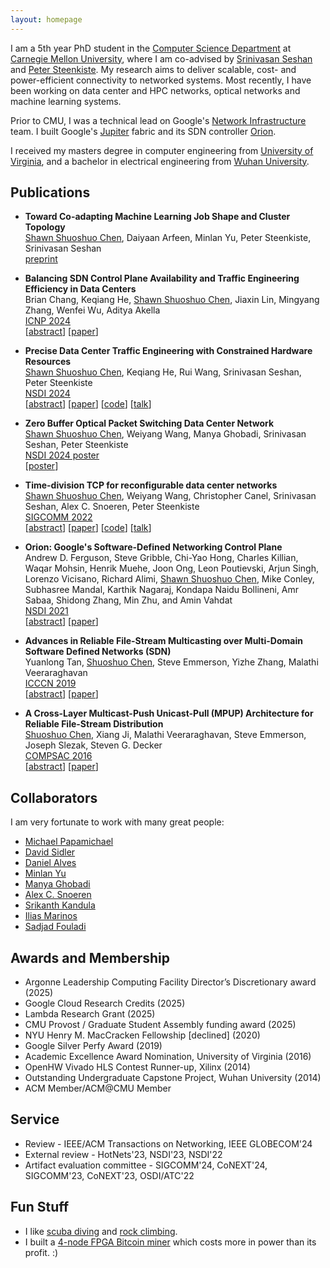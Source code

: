 ```yaml
---
layout: homepage
---
```


I am a 5th year PhD student in the [Computer Science Department](https://www.csd.cs.cmu.edu/) at [Carnegie Mellon University](https://www.cmu.edu/), where I am co-advised by [Srinivasan Seshan](http://www.cs.cmu.edu/~srini/) and [Peter Steenkiste](https://www.cs.cmu.edu/~prs/). My research aims to deliver scalable, cost- and power-efficient connectivity to networked systems. Most recently, I have been working on data center and HPC networks, optical networks and machine learning systems.

Prior to CMU, I was a technical lead on Google's [Network Infrastructure](https://research.google/teams/network-infrastructure/) team. I built Google's [Jupiter](https://research.google/pubs/pub51587/) fabric and its SDN controller [Orion](https://research.google/pubs/pub50245/).

I received my masters degree in computer engineering from [University of Virginia](https://www.virginia.edu/), and a bachelor in electrical engineering from [Wuhan University](https://en.whu.edu.cn/).

## Publications

- **Toward Co-adapting Machine Learning Job Shape and Cluster Topology**
  <br>
  <u>Shawn Shuoshuo Chen</u>, Daiyaan Arfeen, Minlan Yu, Peter Steenkiste, Srinivasan Seshan
  <br>
  [preprint](https://arxiv.org/abs/2510.03891)
  
- **Balancing SDN Control Plane Availability and Traffic Engineering Efficiency in Data Centers**
  <br>
  Brian Chang, Keqiang He, <u>Shawn Shuoshuo Chen</u>, Jiaxin Lin, Mingyang Zhang, Wenfei Wu, Aditya Akella
  <br>
  [ICNP 2024](https://icnp24.cs.ucr.edu/)
  <br>
  [[abstract](https://ieeexplore.ieee.org/document/10858573)] [[paper](./assets/papers/virtual-slicing-icnp24.pdf)]

- **Precise Data Center Traffic Engineering with Constrained Hardware Resources**
  <br>
  <u>Shawn Shuoshuo Chen</u>, Keqiang He, Rui Wang, Srinivasan Seshan, Peter Steenkiste
  <br>
  [NSDI 2024](https://www.usenix.org/conference/nsdi24)
  <br>
  [[abstract](https://www.usenix.org/conference/nsdi24/presentation/chen-shawn)] [[paper](./assets/papers/preciseTE-nsdi24.pdf)] [[code](https://shuoshuc.github.io/FabricEval/)]
  [[talk](https://www.youtube.com/watch?v=BKRahdhVL-c)]

- **Zero Buffer Optical Packet Switching Data Center Network**
  <br>
  <u>Shawn Shuoshuo Chen</u>, Weiyang Wang, Manya Ghobadi, Srinivasan Seshan, Peter Steenkiste
  <br>
  [NSDI 2024 poster](https://www.usenix.org/conference/nsdi24/poster-session)
  <br>
  [[poster](./assets/papers/NSDI24-poster.pdf)]

- **Time-division TCP for reconfigurable data center networks**
  <br>
  <u>Shawn Shuoshuo Chen</u>, Weiyang Wang, Christopher Canel, Srinivasan Seshan, Alex C. Snoeren, Peter Steenkiste
  <br>
  [SIGCOMM 2022](https://conferences.sigcomm.org/sigcomm/2022/)
  <br>
  [[abstract](https://dl.acm.org/doi/10.1145/3544216.3544254)] [[paper](./assets/papers/tdtcp-sigcomm22.pdf)] [[code](https://github.com/shuoshuc/TDTCP)]
  [[talk](https://www.youtube.com/watch?v=8eLBkI0okJc)]

- **Orion: Google's Software-Defined Networking Control Plane**
  <br>
  Andrew D. Ferguson, Steve Gribble, Chi-Yao Hong, Charles Killian, Waqar Mohsin, Henrik Muehe, Joon Ong, Leon Poutievski, Arjun Singh, Lorenzo Vicisano, Richard Alimi, <u>Shawn Shuoshuo Chen</u>, Mike Conley, Subhasree Mandal, Karthik Nagaraj, Kondapa Naidu Bollineni, Amr Sabaa, Shidong Zhang, Min Zhu, and Amin Vahdat
  <br>
  [NSDI 2021](https://www.usenix.org/conference/nsdi21)
  <br>
  [[abstract](https://www.usenix.org/conference/nsdi21/presentation/ferguson)] [[paper](./assets/papers/orion-nsdi21.pdf)]

- **Advances in Reliable File-Stream Multicasting over Multi-Domain Software Defined Networks (SDN)**
  <br>
  Yuanlong Tan, <u>Shuoshuo Chen</u>, Steve Emmerson, Yizhe Zhang, Malathi Veeraraghavan
  <br>
  [ICCCN 2019](http://www.icccn.org/icccn19/index.html)
  <br>
  [[abstract](https://ieeexplore.ieee.org/document/8847110)] [[paper](./assets/papers/tan-icccn19.pdf)]

- **A Cross-Layer Multicast-Push Unicast-Pull (MPUP) Architecture for Reliable File-Stream Distribution**
  <br>
  <u>Shuoshuo Chen</u>, Xiang Ji, Malathi Veeraraghavan, Steve Emmerson, Joseph Slezak, Steven G. Decker
  <br>
  [COMPSAC 2016](https://dblp.org/db/conf/compsac/compsac2016.html)
  <br>
  [[abstract](https://ieeexplore.ieee.org/document/7552068)] [[paper](./assets/papers/fmtp-compsac2016.pdf)]

## Collaborators

I am very fortunate to work with many great people:
- [Michael Papamichael](https://www.microsoft.com/en-us/research/people/papamix/)
- [David Sidler](https://www.linkedin.com/in/david-sidler/)
- [Daniel Alves](https://scholar.google.com/citations?user=VZv0o1wAAAAJ&hl=en)
- [Minlan Yu](https://minlanyu.seas.harvard.edu/)
- [Manya Ghobadi](https://people.csail.mit.edu/ghobadi/)
- [Alex C. Snoeren](https://cseweb.ucsd.edu/~snoeren/)
- [Srikanth Kandula](https://www.linkedin.com/in/srikanthkandula/)
- [Ilias Marinos](https://www.marinos.io/)
- [Sadjad Fouladi](https://sadjad.org/)

## Awards and Membership

- Argonne Leadership Computing Facility Director’s Discretionary award (2025)
- Google Cloud Research Credits (2025)
- Lambda Research Grant (2025)
- CMU Provost / Graduate Student Assembly funding award (2025)
- NYU Henry M. MacCracken Fellowship \[declined\] (2020)
- Google Silver Perfy Award (2019)
- Academic Excellence Award Nomination, University of Virginia (2016)
- OpenHW Vivado HLS Contest Runner-up, Xilinx (2014)
- Outstanding Undergraduate Capstone Project, Wuhan University (2014)
- ACM Member/ACM@CMU Member

## Service

- Review - IEEE/ACM Transactions on Networking, IEEE GLOBECOM'24
- External review - HotNets'23, NSDI'23, NSDI'22
- Artifact evaluation committee - SIGCOMM'24, CoNEXT'24, SIGCOMM'23, CoNEXT'23, OSDI/ATC'22

## Fun Stuff

- I like [scuba diving](./assets/fun/diving.jpg) and [rock climbing](./assets/fun/climbing.jpg).
- I built a [4-node FPGA Bitcoin miner](./assets/fun/mining.jpg) which costs more in power than its profit. :)
